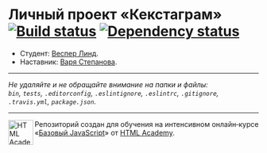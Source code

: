 # Личный проект «Кекстаграм» [![Build status][travis-image]][travis-url] [![Dependency status][dependency-image]][dependency-url]

* Студент: [Веспер Линд](https://up.htmlacademy.ru/javascript/7/user/206599).
* Наставник: [Варя Степанова](https://up.htmlacademy.ru/javascript/7/user/148462).

---

_Не удаляйте и не обращайте внимание на папки и файлы:_<br>
_`bin`, `tests`, `.editorconfig`, `.eslintignore`, `.eslintrc`, `.gitignore`, `.travis.yml`, `package.json`._

---

<a href="https://htmlacademy.ru/intensive/javascript"><img align="left" width="50" height="50" title="HTML Academy" src="https://up.htmlacademy.ru/static/img/intensive/javascript/logo-for-github.svg"></a>

Репозиторий создан для обучения на интенсивном онлайн‑курсе «[Базовый JavaScript](https://htmlacademy.ru/intensive/javascript)» от [HTML Academy](https://htmlacademy.ru).

[travis-image]: https://travis-ci.org/htmlacademy-javascript/206599-kekstagram.svg?branch=master
[travis-url]: https://travis-ci.org/htmlacademy-javascript/206599-kekstagram
[dependency-image]: https://david-dm.org/htmlacademy-javascript/206599-kekstagram.svg?style=flat-square
[dependency-url]: https://david-dm.org/htmlacademy-javascript/206599-kekstagram
